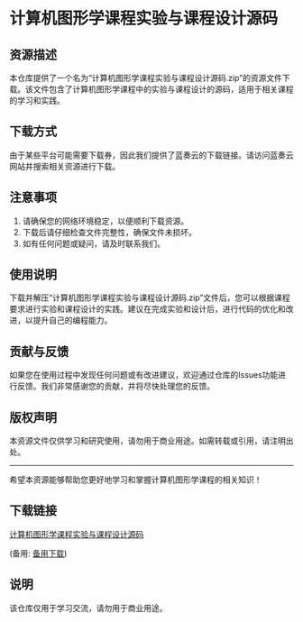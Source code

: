 # 计算机图形学课程实验与课程设计源码

## 资源描述

本仓库提供了一个名为“计算机图形学课程实验与课程设计源码.zip”的资源文件下载。该文件包含了计算机图形学课程中的实验与课程设计的源码，适用于相关课程的学习和实践。

## 下载方式

由于某些平台可能需要下载券，因此我们提供了蓝奏云的下载链接。请访问蓝奏云网站并搜索相关资源进行下载。

## 注意事项

1. 请确保您的网络环境稳定，以便顺利下载资源。
2. 下载后请仔细检查文件完整性，确保文件未损坏。
3. 如有任何问题或疑问，请及时联系我们。

## 使用说明

下载并解压“计算机图形学课程实验与课程设计源码.zip”文件后，您可以根据课程要求进行实验和课程设计的实践。建议在完成实验和设计后，进行代码的优化和改进，以提升自己的编程能力。

## 贡献与反馈

如果您在使用过程中发现任何问题或有改进建议，欢迎通过仓库的Issues功能进行反馈。我们非常感谢您的贡献，并将尽快处理您的反馈。

## 版权声明

本资源文件仅供学习和研究使用，请勿用于商业用途。如需转载或引用，请注明出处。

---

希望本资源能够帮助您更好地学习和掌握计算机图形学课程的相关知识！

## 下载链接
[计算机图形学课程实验与课程设计源码](https://pan.quark.cn/s/4e2375dba7a6) 

(备用: [备用下载](https://pan.baidu.com/s/1YvDjlK7u5EDMOjX4vZtwxQ?pwd=1234))

## 说明

该仓库仅用于学习交流，请勿用于商业用途。
